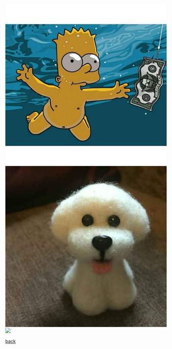 
![](https://github.com/okzhchy/okzhchy.github.io/blob/master/images/xps.png)  
![](https://github.com/okzhchy/okzhchy.github.io/blob/master/images/db.png)
![](https://assets-cdn.github.com/images/icons/emoji/octocat.png)

[back](./)